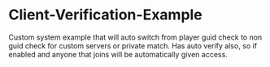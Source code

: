# Client-Verification-Example
Custom system example that will auto switch from player guid check to non guid check for custom servers or private match. Has auto verify also, so if enabled and anyone that joins will be automatically given access.

